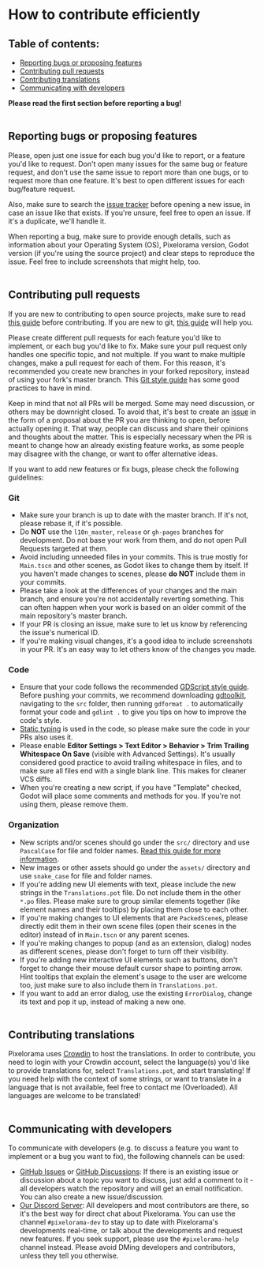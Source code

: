 # How to contribute efficiently

## Table of contents:

* [Reporting bugs or proposing features](#reporting-bugs-or-proposing-features)
* [Contributing pull requests](#contributing-pull-requests)
* [Contributing translations](#contributing-translations)
* [Communicating with developers](#communicating-with-developers)

**Please read the first section before reporting a bug!**
<br><br>

## Reporting bugs or proposing features
Please, open just one issue for each bug you'd like to report, or a feature you'd like to request. Don't open many issues for the same bug or feature request, and don't use the same issue to report more than one bugs, or to request more than one feature. It's best to open different issues for each bug/feature request.

Also, make sure to search the [issue tracker](https://github.com/Orama-Interactive/Pixelorama/issues) before opening a new issue, in case an issue like that exists. If you're unsure, feel free to open an issue. If it's a duplicate, we'll handle it.

When reporting a bug, make sure to provide enough details, such as information about your Operating System (OS), Pixelorama version, Godot version (if you're using the source project) and clear steps to reproduce the issue. Feel free to include screenshots that might help, too.
<br><br>

## Contributing pull requests
If you are new to contributing to open source projects, make sure to read [this guide](https://opensource.guide/how-to-contribute/) before contributing. If you are new to git, [this guide](https://akrabat.com/the-beginners-guide-to-contributing-to-a-github-project/) will help you.

Please create different pull requests for each feature you'd like to implement, or each bug you'd like to fix. Make sure your pull request only handles one specific topic, and not multiple. If you want to make multiple changes, make a pull request for each of them. For this reason, it's recommended you create new branches in your forked repository, instead of using your fork's master branch.
This [Git style guide](https://github.com/agis-/git-style-guide) has some good practices to have in mind.

Keep in mind that not all PRs will be merged. Some may need discussion, or others may be downright closed. To avoid that, it's best to create an [issue](https://github.com/Orama-Interactive/Pixelorama/issues) in the form of a proposal about the PR you are thinking to open, before actually opening it. That way, people can discuss and share their opinions and thoughts about the matter. This is especially necessary when the PR is meant to change how an already existing feature works, as some people may disagree with the change, or want to offer alternative ideas.

If you want to add new features or fix bugs, please check the following guidelines:

### Git
- Make sure your branch is up to date with the master branch. If it's not, please rebase it, if it's possible.
- Do **NOT** use the `l10n_master`, `release` or `gh-pages` branches for development. Do not base your work from them, and do not open Pull Requests targeted at them.
- Avoid including unneeded files in your commits. This is true mostly for `Main.tscn` and other scenes, as Godot likes to change them by itself. If you haven't made changes to scenes, please **do NOT** include them in your commits.
- Please take a look at the differences of your changes and the main branch, and ensure you're not accidentally reverting something. This can often happen when your work is based on an older commit of the main repository's master branch.
- If your PR is closing an issue, make sure to let us know by referencing the issue's numerical ID.
- If you're making visual changes, it's a good idea to include screenshots in your PR. It's an easy way to let others know of the changes you made.

### Code
- Ensure that your code follows the recommended [GDScript style guide](https://docs.godotengine.org/en/stable/getting_started/scripting/gdscript/gdscript_styleguide.html). Before pushing your commits, we recommend downloading [gdtoolkit](https://github.com/Scony/godot-gdscript-toolkit), navigating to the `src` folder, then running `gdformat .` to automatically format your code and `gdlint .` to give you tips on how to improve the code's style.
- [Static typing](https://docs.godotengine.org/en/stable/getting_started/scripting/gdscript/static_typing.html) is used in the code, so please make sure the code in your PRs also uses it.
- Please enable **Editor Settings > Text Editor > Behavior > Trim Trailing Whitespace On Save** (visible with Advanced Settings). It's usually considered good practice to avoid trailing whitespace in files, and to make sure all files end with a single blank line. This makes for cleaner VCS diffs.
- When you're creating a new script, if you have "Template" checked, Godot will place some comments and methods for you. If you're not using them, please remove them.

### Organization
- New scripts and/or scenes should go under the `src/` directory and use `PascalCase` for file and folder names. [Read this guide for more information](https://www.gdquest.com/docs/guidelines/best-practices/godot-gdscript/).
- New images or other assets should go under the `assets/` directory and use `snake_case` for file and folder names.
- If you're adding new UI elements with text, please include the new strings in the `Translations.pot` file. Do not include them in the other `*.po` files. Please make sure to group similar elements together (like element names and their tooltips) by placing them close to each other.
- If you're making changes to UI elements that are `PackedScene`s, please directly edit them in their own scene files (open their scenes in the editor) instead of in `Main.tscn` or any parent scenes.
- If you're making changes to popup (and as an extension, dialog) nodes as different scenes, please don't forget to turn off their visibility.
- If you're adding new interactive UI elements such as buttons, don't forget to change their mouse default cursor shape to pointing arrow. Hint tooltips that explain the element's usage to the user are welcome too, just make sure to also include them in `Translations.pot`.
- If you want to add an error dialog, use the existing `ErrorDialog`, change its text and pop it up, instead of making a new one.
<br><br>

## Contributing translations
Pixelorama uses [Crowdin](https://crowdin.com/project/pixelorama) to host the translations. In order to contribute, you need to login with your Crowdin account, select the language(s) you'd like to provide translations for, select `Translations.pot`, and start translating!
If you need help with the context of some strings, or want to translate in a language that is not available, feel free to contact me (Overloaded). All languages are welcome to be translated!
<br><br>

## Communicating with developers
To communicate with developers (e.g. to discuss a feature you want to implement or a bug you want to fix), the following channels can be used:

- [GitHub Issues](https://github.com/Orama-Interactive/Pixelorama/issues) or [GitHub Discussions](https://github.com/Orama-Interactive/Pixelorama/discussions): If there is an
  existing issue or discussion about a topic you want to discuss, just add a comment to it -
  all developers watch the repository and will get an email notification. You
  can also create a new issue/discussion.
- [Our Discord Server](https://discord.gg/GTMtr8s): All developers and most contributors are there, so it's the best way for direct chat
  about Pixelorama. You can use the channel `#pixelorama-dev` to stay up to date with Pixelorama's developments real-time,
  or talk about the developments and request new features. If you seek support, please use the `#pixelorama-help` channel instead. Please avoid DMing developers and contributors, unless they tell you otherwise.
